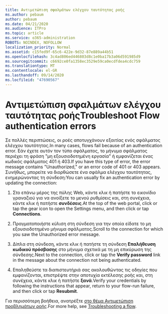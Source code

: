 ```yaml
---
title: Αντιμετώπιση σφαλμάτων ελέγχου ταυτότητας ροής
ms.author: pebaum
author: pebaum
ms.date: 04/21/2020
ms.audience: ITPro
ms.topic: article
ms.service: o365-administration
ROBOTS: NOINDEX, NOFOLLOW
localization_priority: Normal
ms.assetid: c15fed9f-65c6-422e-9d32-87e889a44b51
ms.openlocfilehash: 3c4ad806ed446803d8c1e0ba17b3a06d591985d9
ms.sourcegitcommit: c6692ce0fa1358ec3529e59ca0ecdfdea4cdc759
ms.translationtype: MT
ms.contentlocale: el-GR
ms.lasthandoff: 09/14/2020
ms.locfileid: "47690567"
---
```

# <a name="troubleshoot-flow-authentication-errors"></a><span data-ttu-id="cc67b-102">Αντιμετώπιση σφαλμάτων ελέγχου ταυτότητας ροής</span><span class="sxs-lookup"><span data-stu-id="cc67b-102">Troubleshoot Flow authentication errors</span></span>

<span data-ttu-id="cc67b-103">Σε πολλές περιπτώσεις, οι ροές αποτυγχάνουν εξαιτίας ενός σφάλματος ελέγχου ταυτότητας.</span><span class="sxs-lookup"><span data-stu-id="cc67b-103">In many cases, flows fail because of an authentication error.</span></span> <span data-ttu-id="cc67b-104">Εάν έχετε αυτόν τον τύπο σφάλματος, το μήνυμα σφάλματος περιέχει τη φράση "μη εξουσιοδοτημένη εργασία" ή εμφανίζεται ένας κωδικός σφάλματος 401 ή 403.</span><span class="sxs-lookup"><span data-stu-id="cc67b-104">If you have this type of error, the error message contains "Unauthorized," or an error code of 401 or 403 appears.</span></span> <span data-ttu-id="cc67b-105">Συνήθως, μπορείτε να διορθώσετε ένα σφάλμα ελέγχου ταυτότητας, ενημερώνοντας τη σύνδεση:</span><span class="sxs-lookup"><span data-stu-id="cc67b-105">You can usually fix an authentication error by updating the connection:</span></span>
  
1. <span data-ttu-id="cc67b-106">Στο επάνω μέρος της πύλης Web, κάντε κλικ ή πατήστε το εικονίδιο γραναζιού για να ανοίξετε το μενού ρυθμίσεις και, στη συνέχεια, κάντε κλικ ή πατήστε **συνδέσεις**.</span><span class="sxs-lookup"><span data-stu-id="cc67b-106">At the top of the web portal, click or tap the gear icon to open the Settings menu, and then click or tap **Connections**.</span></span>
    
2. <span data-ttu-id="cc67b-107">Πραγματοποιήστε κύλιση στη σύνδεση για την οποία είδατε το μη εξουσιοδοτημένο μήνυμα σφάλματος.</span><span class="sxs-lookup"><span data-stu-id="cc67b-107">Scroll to the connection for which you saw the Unauthorized error message.</span></span>
    
3. <span data-ttu-id="cc67b-108">Δίπλα στη σύνδεση, κάντε κλικ ή πατήστε τη σύνδεση **Επαλήθευση κωδικού πρόσβασης** στο μήνυμα σχετικά με τη μη επικύρωση της σύνδεσης.</span><span class="sxs-lookup"><span data-stu-id="cc67b-108">Next to the connection, click or tap the **Verify password** link in the message about the connection not being authenticated.</span></span> 
    
4. <span data-ttu-id="cc67b-109">Επαληθεύστε τα διαπιστευτήριά σας ακολουθώντας τις οδηγίες που εμφανίζονται, επιστρέψτε στην αποτυχία εκτέλεσης ροής και, στη συνέχεια, κάντε κλικ ή πατήστε **ξανά**.</span><span class="sxs-lookup"><span data-stu-id="cc67b-109">Verify your credentials by following the instructions that appear, return to your flow-run failure, and then click or tap **Resubmit**.</span></span>
    
<span data-ttu-id="cc67b-110">Για περισσότερη βοήθεια, ανατρέξτε [στο θέμα Αντιμετώπιση προβλημάτων ροής](https://go.microsoft.com/fwlink/?linkid=872110).</span><span class="sxs-lookup"><span data-stu-id="cc67b-110">For more help, see [Troubleshooting a flow](https://go.microsoft.com/fwlink/?linkid=872110).</span></span>
  

